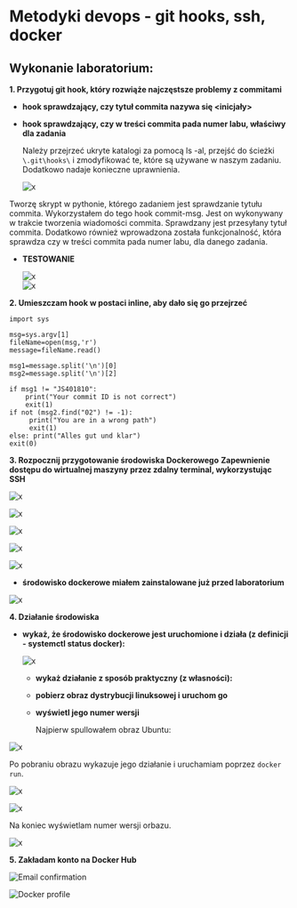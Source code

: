 # Metodyki devops - git hooks, ssh, docker

## Wykonanie laboratorium:


**1. Przygotuj git hook, który rozwiąże najczęstsze problemy z commitami**   
   * **hook sprawdzający, czy tytuł commita nazywa się <inicjały><numer indeksu>**
   * **hook sprawdzający, czy w treści commita pada numer labu, właściwy dla zadania**

      Należy przejrzeć ukryte katalogi za pomocą ls -al, przejść do ścieżki ``` \.git\hooks\ ``` i zmodyfikować te, które są używane w naszym zadaniu. Dodatkowo nadaje konieczne uprawnienia.

      ![x](./hooks.png)

Tworzę skrypt w pythonie, którego zadaniem jest sprawdzanie tytułu commita. Wykorzystałem do tego hook commit-msg. Jest on wykonywany w trakcie tworzenia wiadomości commita. Sprawdzany jest przesyłany tytuł commita. Dodatkowo również wprowadzona została funkcjonalność, która sprawdza czy w treści commita pada numer labu, dla danego zadania.

* **TESTOWANIE**
       
  ![x](./hook1.png)  
  ![x](./hook2.png)

**2. Umieszczam hook w postaci inline, aby dało się go przejrzeć**
  
```#!/usr/bin/python3 
import sys 

msg=sys.argv[1] 
fileName=open(msg,'r') 
message=fileName.read() 

msg1=message.split('\n')[0] 
msg2=message.split('\n')[2] 

if msg1 != "JS401810": 
    print("Your commit ID is not correct") 
    exit(1) 
if not (msg2.find("02") != -1): 
     print("You are in a wrong path") 
     exit(1) 
else: print("Alles gut und klar") 
exit(0)
```
  
**3. Rozpocznij przygotowanie środowiska Dockerowego**
    **Zapewnienie dostępu do wirtualnej maszyny przez zdalny terminal, wykorzystując SSH**
  
  
  ![x](./sshd_status.png)
  
  ![x](./ifconfig.png)
  
  ![x](./windows_ubuntu.png)
  
  ![x](./przed_przeslaniem.png)
  
  ![x](./po_przeslaniu.png)

        
   * **środowisko dockerowe miałem zainstalowane już przed laboratorium**
  
  ![x](./docker_ver.png)
    

**4. Działanie środowiska**

   * **wykaż, że środowisko dockerowe jest uruchomione i działa (z definicji - systemctl status docker):**

       ![x](./docker_ver.png)
  
      * **wykaż działanie z sposób praktyczny (z własności):**
      * **pobierz obraz dystrybucji linuksowej i uruchom go**
      * **wyświetl jego numer wersji**

        Najpierw spullowałem obraz Ubuntu:
       
  ![x](./ubuntu_pull.png)

   Po pobraniu obrazu wykazuje jego działanie i uruchamiam poprzez ```docker run```.
   
  ![x](./images.png)
  
  ![x](./docker1.png)
  
Na koniec wyświetlam numer wersji orbazu.
  
  ![x](./kontener.png)       

**5. Zakładam konto na Docker Hub**

  ![Email confirmation](./dockerhub1.png)

  ![Docker profile](./dockerhub2.png)

